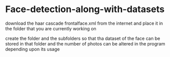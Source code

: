 # Face-detection-along-with-datasets


download the haar cascade frontalface.xml from the internet and place it in the folder that you are currently working on

create the folder and the subfolders so that tha dataset of the face can be stored in that folder and the number of photos can be altered in the program depending upon its usage
